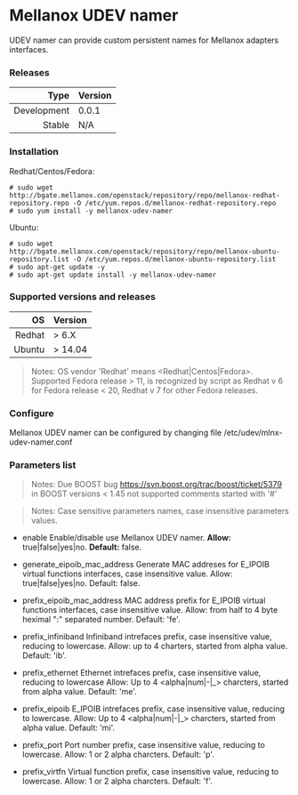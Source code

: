 # Mellanox UDEV namer

UDEV namer can provide custom persistent names for Mellanox adapters interfaces.

### Releases
|Type|Version|
|---:|:---|
|Development|0.0.1|
|Stable|N/A|

### Installation
Redhat/Centos/Fedora:
```
# sudo wget http://bgate.mellanox.com/openstack/repository/repo/mellanox-redhat-repository.repo -O /etc/yum.repos.d/mellanox-redhat-repository.repo
# sudo yum install -y mellanox-udev-namer
```
Ubuntu:
```
# sudo wget http://bgate.mellanox.com/openstack/repository/repo/mellanox-ubuntu-repository.list -O /etc/yum.repos.d/mellanox-ubuntu-repository.list
# sudo apt-get update -y
# sudo apt-get update install -y mellanox-udev-namer
```
### Supported versions and releases

|OS|Version|
|---:|:---|
|Redhat| > 6.X|
|Ubuntu| > 14.04|

>Notes: OS vendor 'Redhat' means \<Redhat|Centos|Fedora\>. Supported
Fedora release > 11, is recognized by script as Redhat v 6 for
Fedora release < 20, Redhat v 7 for other Fedora releases.

### Configure
Mellanox UDEV namer can be configured by changing file /etc/udev/mlnx-udev-namer.conf

### Parameters list

>Notes: Due BOOST bug https://svn.boost.org/trac/boost/ticket/5379
in BOOST versions < 1.45 not supported comments started with '#'

>Notes: Case sensitive parameters names, case insensitive parameters values.

+ enable
Enable/disable use Mellanox UDEV namer.
**Allow:** true|false|yes|no.
**Default:** false.

+ generate_eipoib_mac_address
Generate MAC addreses for E_IPOIB virtual functions interfaces,
case insensitive value.
Allow: true|false|yes|no.
Default: false.

+ prefix_eipoib_mac_address
MAC address prefix for E_IPOIB virtual functions interfaces,
case insensitive value.
Allow: from half to 4 byte heximal ":" separated number.
Default: 'fe'.

+ prefix_infiniband
Infiniband intrefaces prefix, case insensitive value,
reducing to lowercase.
Allow: up to 4 charters, started from alpha value.
Default: 'ib'.

+ prefix_ethernet
Ethernet intrefaces prefix, case insensitive value,
reducing to lowercase
Allow: Up to 4 <alpha|num|-|_> charcters, started from alpha value.
Default: 'me'.

+ prefix_eipoib
E_IPOIB intrefaces prefix, case insensitive value, reducing to lowercase.
Allow: Up to 4 <alpha|num|-|_> charcters, started from alpha value.
Default: 'mi'.

+ prefix_port
Port number prefix, case insensitive value, reducing to lowercase.
Allow: 1 or 2 alpha charcters.
Default: 'p'.

+ prefix_virtfn
Virtual function prefix, case insensitive value, reducing to lowercase.
Allow: 1 or 2 alpha charcters.
Default: 'f'.
